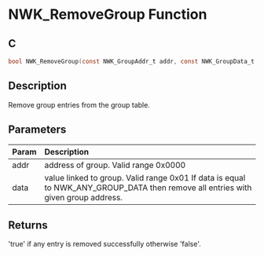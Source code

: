 # NWK_RemoveGroup Function

## C

```c
bool NWK_RemoveGroup(const NWK_GroupAddr_t addr, const NWK_GroupData_t data);
```

## Description

 Remove group entries from the group table.

## Parameters

| Param | Description |
|:----- |:----------- |
| addr | address of group. Valid range 0x0000 
| data | value linked to group. Valid range 0x01 If data is equal to NWK_ANY_GROUP_DATA then remove all entries with given group address.

## Returns

 'true' if any entry is removed successfully otherwise 'false'. 

